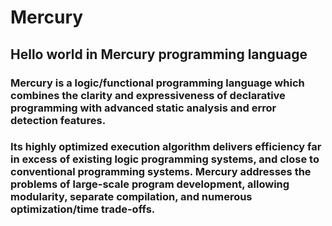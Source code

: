 # Mercury
## Hello world in Mercury programming language

### Mercury is a logic/functional programming language which combines the clarity and expressiveness of declarative programming with advanced static analysis and error detection features.

### Its highly optimized execution algorithm delivers efficiency far in excess of existing logic programming systems, and close to conventional programming systems. Mercury addresses the problems of large-scale program development, allowing modularity, separate compilation, and numerous optimization/time trade-offs.